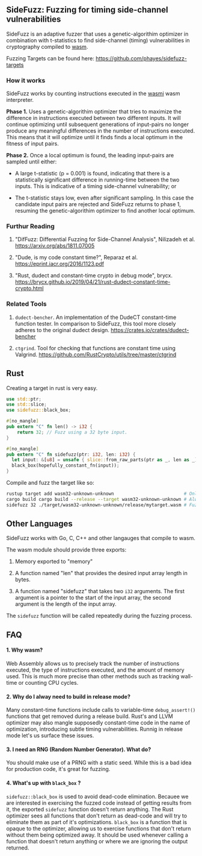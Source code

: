 ## SideFuzz: Fuzzing for timing side-channel vulnerabilities

SideFuzz is an adaptive fuzzer that uses a genetic-algorithim optimizer in combination with t-statistics to find side-channel (timing) vulnerabilities in cryptography compiled to [wasm](https://webassembly.org).

Fuzzing Targets can be found here: https://github.com/phayes/sidefuzz-targets

### How it works

SideFuzz works by counting instructions executed in the [wasmi](https://github.com/paritytech/wasmi) wasm interpreter.

**Phase 1.** Uses a genetic-algorithim optimizer that tries to maximize the difference in instructions executed between two different inputs. It will continue optimizing until subsequent generations of input-pairs no longer produce any meaningful differences in the number of instructions executed. This means that it will optimize until it finds finds a local optimum in the fitness of input pairs.

**Phase 2.** Once a local optimum is found, the leading input-pairs are sampled until either:

- A large t-statistic (p = 0.001) is found, indicating that there is a statistically significant difference in running-time between the two inputs. This is indicative of a timing side-channel vulnerability; or

- The t-statistic stays low, even after significant sampling. In this case the candidate input pairs are rejected and SideFuzz returns to phase 1, resuming the genetic-algorithim optimizer to find another local optimum.

### Furthur Reading

1. "DifFuzz: Differential Fuzzing for Side-Channel Analysis", Nilizadeh et al.
   https://arxiv.org/abs/1811.07005

2. "Dude, is my code constant time?", Reparaz et al. https://eprint.iacr.org/2016/1123.pdf

3. "Rust, dudect and constant-time crypto in debug mode", brycx.
   https://brycx.github.io/2019/04/21/rust-dudect-constant-time-crypto.html

### Related Tools

1. `dudect-bencher`. An implementation of the DudeCT constant-time function tester. In comparison to SideFuzz, this tool more closely adheres to the original dudect design. https://crates.io/crates/dudect-bencher

2. `ctgrind`. Tool for checking that functions are constant time using Valgrind. https://github.com/RustCrypto/utils/tree/master/ctgrind

## Rust

Creating a target in rust is very easy.

```rust
use std::ptr;
use std::slice;
use sidefuzz::black_box;

#[no_mangle]
pub extern "C" fn len() -> i32 {
    return 32; // Fuzz using a 32 byte input.
}

#[no_mangle]
pub extern "C" fn sidefuzz(ptr: i32, len: i32) {
  let input: &[u8] = unsafe { slice::from_raw_parts(ptr as _, len as _) };
  black_box(hopefully_constant_fn(input));
}
```

Compile and fuzz the target like so:

```bash
rustup target add wasm32-unknown-unknown                          # Only needs to be done once.
cargo build cargo build --release --target wasm32-unknown-unknown # Always build in release mode
sidefuzz 32 ./target/wasm32-unknown-unknown/release/mytarget.wasm # Fuzz with 32 bytes of input
```

## Other Languages

SideFuzz works with Go, C, C++ and other langauges that compile to wasm.

The wasm module should provide three exports:

1. Memory exported to "memory"

2. A function named "len" that provides the desired input array length in bytes.

3. A function named "sidefuzz" that takes two `i32` arguments. The first argument is a pointer to the start of the input array, the second argument is the length of the input array.

The `sidefuzz` function will be called repeatedly during the fuzzing process.

## FAQ

#### 1. Why wasm?

Web Assembly allows us to precisely track the number of instructions executed, the type of instructions executed, and the amount of memory used. This is much more precise than other methods such as tracking wall-time or counting CPU cycles.

#### 2. Why do I alway need to build in release mode?

Many constant-time functions include calls to variable-time `debug_assert!()` functions that get removed during a release build. Rust's and LLVM optimizer may also mangle supposedly constant-time code in the name of optimization, introducing subtle timing vulnerabilities. Runnig in release mode let's us surface these issues.

#### 3. I need an RNG (Random Number Generator). What do?

You should make use of a PRNG with a static seed. While this is a bad idea for production code, it's great for fuzzing.

#### 4. What's up with `black_box` ?

`sidefuzz::black_box` is used to avoid dead-code elimination. Becauee we are interested in exercising the fuzzed code instead of getting results from it, the exported `sidefuzz` function doesn't return anything. The Rust optimizer sees all functions that don't return as dead-code and will try to eliminate them as part of it's optimizations. `black_box` is a function that is opaque to the optimizer, allowing us to exercise functions that don't return without them being optimized away. It should be used whenever calling a function that doesn't return anything or where we are ignoring the output returned.

